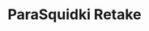 ---
slug: parasquidki-retake
title: ParaSquidki Retake
description: "ParaSquidki Retake is an exciting online game. Play for free directly in your browser!"
icon: /images/new_mods/ParaSquidki Retake.png
url: https://wowtbc.net/sprunkin/parasite-retake/index.html
previewImage: /images/new_mods/ParaSquidki Retake.png
type: new mods

# SEO配置
seo:
  title: "ParaSquidki Retake - Play Free Online Game | Fun Browser Games"
  description: "ParaSquidki Retake - Play this fun online game for free in your browser. No download required!"
  ogImage: "/images/new_mods/ParaSquidki Retake.png"
  keywords: "parasquidki-retake, online game, browser game, free game, new mods game, play online"

videoUrls:
  - https://www.youtube.com/embed/example1
  - https://www.youtube.com/embed/example2

whyPlay:
  title: "Why Play ParaSquidki Retake?"
  items:
    - "Immersive Gameplay: ParaSquidki Retake offers an engaging and immersive gaming experience that will keep you entertained for hours"
    - "Challenging Levels: Test your skills with increasingly difficult challenges and obstacles"
    - "Beautiful Graphics: Enjoy stunning visuals and smooth animations that bring the game world to life"
    - "Regular Updates: New content and features are added regularly to keep the game fresh and exciting"
    - "Free to Play: Experience all the fun without spending a penny"
    - "Community Features: Connect with other players, share strategies, and compete for high scores"
    - "Cross-Platform: Play on any device with a web browser, no downloads required"

features:
  title: "Key Features of ParaSquidki Retake"
  image: "/images/new_mods/ParaSquidki Retake.png"
  items:
    - "Intuitive Controls: Easy to learn controls make ParaSquidki Retake accessible for players of all skill levels"
    - "Multiple Game Modes: Enjoy various gameplay options that provide different challenges and experiences"
    - "Character Customization: Personalize your gaming experience with unique characters and items"
    - "Achievement System: Complete special tasks to earn rewards and recognition"
    - "Leaderboards: Compete with players worldwide and see who can achieve the highest scores"

characteristics:
  title: "Game Characteristics"
  image: "/images/new_mods/ParaSquidki Retake.png"
  items:
    - "Genre: New mods game with elements of strategy and skill"
    - "Difficulty: Suitable for both casual gamers and those seeking a challenge"
    - "Play Time: Quick sessions or extended gameplay, depending on your preference"
    - "Art Style: Vibrant and engaging visuals that enhance the gaming experience"
    - "Sound Design: Immersive audio that complements the gameplay perfectly"

info: "ParaSquidki Retake is an exciting online game that offers players a unique and engaging gaming experience. With its intuitive controls, stunning visuals, and challenging gameplay, ParaSquidki Retake provides hours of entertainment for players of all ages and skill levels. Whether you're looking for a quick gaming session during a break or an extended play session, ParaSquidki Retake delivers an immersive experience that will keep you coming back for more. The game features multiple levels of increasing difficulty, ensuring that players are constantly challenged as they progress. With regular updates adding new content and features, ParaSquidki Retake remains fresh and exciting, providing endless entertainment options for its growing community of players."

howToPlayIntro: "Welcome to ParaSquidki Retake! This guide will walk you through the basics and help you master the game. Whether you're a beginner or looking to improve your skills, these tips and instructions will enhance your gaming experience."

howToPlaySteps:
  - title: "Getting Started"
    description: "Begin your ParaSquidki Retake adventure by familiarizing yourself with the controls. Use your keyboard or mouse to navigate through the game interface. The tutorial will guide you through the basic mechanics and help you understand the objectives."
  - title: "Understanding the Objectives"
    description: "In ParaSquidki Retake, your main goal is to progress through levels by completing specific objectives. Each level presents unique challenges that require different strategies and approaches."
  - title: "Mastering the Controls"
    description: "Practice using the controls to improve your precision and reaction time. ParaSquidki Retake requires quick reflexes and strategic thinking to overcome obstacles and defeat opponents."
  - title: "Utilizing Power-ups"
    description: "Collect power-ups throughout the game to enhance your abilities and overcome difficult challenges. Each power-up offers unique advantages that can be crucial for success."
  - title: "Developing Strategies"
    description: "As you progress in ParaSquidki Retake, develop effective strategies for different scenarios. Analyze patterns, anticipate challenges, and adapt your approach to maximize your performance."

faq:
  title: "Frequently Asked Questions about ParaSquidki Retake"
  items:
    - question: "Is ParaSquidki Retake free to play?"
      answer: "Yes, ParaSquidki Retake is completely free to play directly in your web browser. No downloads or purchases are required to enjoy the full game experience."
    - question: "Can I play ParaSquidki Retake on mobile devices?"
      answer: "Yes, ParaSquidki Retake is optimized for both desktop and mobile play. You can enjoy the game on any device with a web browser and internet connection."
    - question: "Are there any in-game purchases?"
      answer: "While ParaSquidki Retake is free to play, there may be optional in-game purchases available for cosmetic items or additional features that don't affect core gameplay."
    - question: "How often is ParaSquidki Retake updated?"
      answer: "The developers regularly update ParaSquidki Retake with new content, features, and improvements based on player feedback and game performance."
    - question: "Can I play ParaSquidki Retake offline?"
      answer: "Currently, ParaSquidki Retake requires an internet connection to play as it's a browser-based online game."
    - question: "Is ParaSquidki Retake suitable for children?"
      answer: "Yes, ParaSquidki Retake is designed to be family-friendly and suitable for players of all ages."
    - question: "How do I report bugs or issues?"
      answer: "If you encounter any problems while playing ParaSquidki Retake, you can report them through the game's support page or contact the developers directly through their website."
    - question: "Still Have Questions?"
      answer: "If you have additional questions about ParaSquidki Retake that aren't covered in this FAQ, please visit our support center or contact our customer service team for assistance."
---